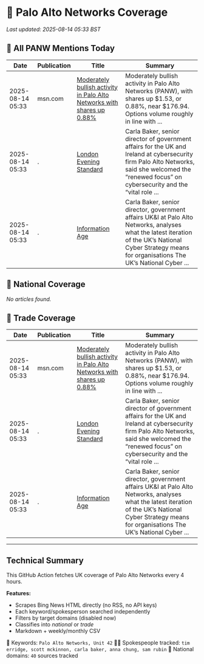 # 🔐 Palo Alto Networks Coverage

_Last updated: 2025-08-14 05:33 BST_

## 📌 All PANW Mentions Today

| Date | Publication | Title | Summary |
|------|-------------|--------|---------|
| 2025-08-14 05:33 | msn.com | [Moderately bullish activity in Palo Alto Networks with shares up 0.88%](https://www.msn.com/en-us/money/topstocks/moderately-bullish-activity-in-palo-alto-networks-with-shares-up-088/ar-AA1KtJIU?ocid=BingNewsVerp) | Moderately bullish activity in Palo Alto Networks (PANW), with shares up $1.53, or 0.88%, near $176.94. Options volume roughly in line with ... |
| 2025-08-14 05:33 | . | [London Evening Standard](/news/search?q=site%3awww.standard.co.uk&FORM=NWBCLM) | Carla Baker, senior director of government affairs for the UK and Ireland at cybersecurity firm Palo Alto Networks, said she welcomed the “renewed focus” on cybersecurity and the “vital role ... |
| 2025-08-14 05:33 | . | [Information Age](/news/search?q=site%3awww.information-age.com&FORM=NWBCLM) | Carla Baker, senior director, government affairs UK&I at Palo Alto Networks, analyses what the latest iteration of the UK’s National Cyber Strategy means for organisations The UK’s National Cyber ... |

## 📰 National Coverage

_No articles found._

## 📘 Trade Coverage

| Date | Publication | Title | Summary |
|------|-------------|--------|---------|
| 2025-08-14 05:33 | msn.com | [Moderately bullish activity in Palo Alto Networks with shares up 0.88%](https://www.msn.com/en-us/money/topstocks/moderately-bullish-activity-in-palo-alto-networks-with-shares-up-088/ar-AA1KtJIU?ocid=BingNewsVerp) | Moderately bullish activity in Palo Alto Networks (PANW), with shares up $1.53, or 0.88%, near $176.94. Options volume roughly in line with ... |
| 2025-08-14 05:33 | . | [London Evening Standard](/news/search?q=site%3awww.standard.co.uk&FORM=NWBCLM) | Carla Baker, senior director of government affairs for the UK and Ireland at cybersecurity firm Palo Alto Networks, said she welcomed the “renewed focus” on cybersecurity and the “vital role ... |
| 2025-08-14 05:33 | . | [Information Age](/news/search?q=site%3awww.information-age.com&FORM=NWBCLM) | Carla Baker, senior director, government affairs UK&I at Palo Alto Networks, analyses what the latest iteration of the UK’s National Cyber Strategy means for organisations The UK’s National Cyber ... |


---

## Technical Summary

This GitHub Action fetches UK coverage of Palo Alto Networks every 4 hours.

**Features:**
- Scrapes Bing News HTML directly (no RSS, no API keys)
- Each keyword/spokesperson searched independently
- Filters by target domains (disabled now)
- Classifies into _national_ or _trade_
- Markdown + weekly/monthly CSV

📌 Keywords: `Palo Alto Networks, Unit 42`
🧑‍💼 Spokespeople tracked: `tim erridge, scott mckinnon, carla baker, anna chung, sam rubin`
📰 National domains: `40` sources tracked

